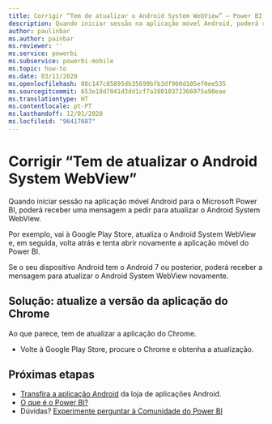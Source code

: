 ```yaml
---
title: Corrigir “Tem de atualizar o Android System WebView” – Power BI
description: Quando iniciar sessão na aplicação móvel Android, poderá receber uma mensagem a pedir para atualizar o Android System WebView.
author: paulinbar
ms.author: painbar
ms.reviewer: ''
ms.service: powerbi
ms.subservice: powerbi-mobile
ms.topic: how-to
ms.date: 03/11/2020
ms.openlocfilehash: 08c147c85895db35699bfb3df900d105ef0ee535
ms.sourcegitcommit: 653e18d7041d3dd1cf7a38010372366975a98eae
ms.translationtype: HT
ms.contentlocale: pt-PT
ms.lasthandoff: 12/01/2020
ms.locfileid: "96417687"
---
```

# <a name="fixing-need-to-update-android-system-webview"></a>Corrigir “Tem de atualizar o Android System WebView”
Quando iniciar sessão na aplicação móvel Android para o Microsoft Power BI, poderá receber uma mensagem a pedir para atualizar o Android System WebView. 

Por exemplo, vai à Google Play Store, atualiza o Android System WebView e, em seguida, volta atrás e tenta abrir novamente a aplicação móvel do Power BI. 

Se o seu dispositivo Android tem o Android 7 ou posterior, poderá receber a mensagem para atualizar o Android System WebView novamente. 

## <a name="solution-upgrade-your-version-of-the-chrome-app"></a>Solução: atualize a versão da aplicação do Chrome
Ao que parece, tem de atualizar a aplicação do Chrome. 

* Volte à Google Play Store, procure o Chrome e obtenha a atualização.

## <a name="next-steps"></a>Próximas etapas
* [Transfira a aplicação Android](https://go.microsoft.com/fwlink/?LinkID=544867) da loja de aplicações Android.
* [O que é o Power BI?](../../fundamentals/power-bi-overview.md)
* Dúvidas? [Experimente perguntar à Comunidade do Power BI](https://community.powerbi.com/)

